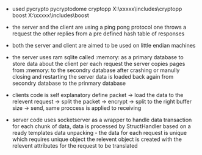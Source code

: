 - used  pycrypto pycryptodome
        cryptopp X:\xxxxx\includes\cryptopp
        boost X:\xxxxx\includes\boost

- the server and the client are using a ping pong protocol one throws a 
request the other replies from a pre defined hash table of responses

- both the server and client are aimed to be used on little endian machines

- the server uses ram sqlite called :memory: as a primary database to store data about the client
per each request the server copies pages from :memory: to the secondry database after crashing 
or manully closing and restarting the server data is loaded back again from secondry database 
to the prinmary database

- clients code is self explanatory define packet -> load the data to the relevent request -> split the packet
     -> encrypt -> split to the right buffer size -> send,
same proccess is applied to receiving

- server code uses socketserver as a wrapper to handle data transaction for each chunk of data, data is processed
by StructHandler based on a ready templates 
data unpacking - the data for each request is unique which requires unique object the relevent object is created 
with the relevent attributes for the request to be translated 




